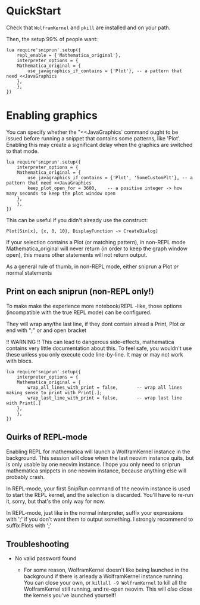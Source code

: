 
# QuickStart

Check that `WolframKernel` and `pkill` are installed and on your path.

Then, the setup 99% of people want:

```
lua require'sniprun'.setup({
    repl_enable = {'Mathematica_original'},
    interpreter_options = {
	Mathematica_original = {
	    use_javagraphics_if_contains = {'Plot'}, -- a pattern that need <<JavaGraphics
	},
    },
})
```


# Enabling graphics

You can specify whether the "<<JavaGraphics` command ought to be issued before running a snippet that contains some patterns, like 'Plot'. Enabling this may create a significant delay when the graphics are switched to that mode.


```
lua require'sniprun'.setup({
    interpreter_options = {
	Mathematica_original = {
	    use_javagraphics_if_contains = {'Plot', 'SomeCustomPlt'}, -- a pattern that need <<JavaGraphics
	    keep_plot_open_for = 3600,    -- a positive integer -> how many seconds to keep the plot window open
	},
    },
})
```

This can be useful if you didn't already use the construct:

`Plot[Sin[x], {x, 0, 10}, DisplayFunction -> CreateDialog]`


If your selection contains a Plot (or matching pattern), in non-REPL mode Mathematica_original will never return (in order to keep the graph window open), this means other statements will not return output.

As a general rule of thumb, in non-REPL mode, either sniprun a Plot _or_ normal statements




## Print on each sniprun (non-REPL only!)

To make make the experience more notebook/REPL -like, those options (incompatible with the true REPL mode) can be configured.

They will wrap any/the last line, if they dont contain alread a Print, Plot or end with ";" or and open bracket

!! WARNING !! This can lead to dangerous side-effects, mathematica contains very little documentation about this.
To feel safe, you wouldn't use these unless you only execute code line-by-line. It may or may not work with blocs.

```
lua require'sniprun'.setup({
    interpreter_options = {
	Mathematica_original = {
	    wrap_all_lines_with_print = false,       -- wrap all lines making sense to print with Print[.];
	    wrap_last_line_with_print = false,       -- wrap last line with Print[.]
	},
    },
})
```


## Quirks of REPL-mode
Enabling REPL for mathematica will launch a WolframKernel instance in the background. This session will close when the last neovim instance quits, but is only usable by one neovim instance.
I hope you only need to sniprun mathematica snippets in one neovim instance, because anything else will probably crash.

In REPL-mode, your first SnipRun command of the neovim instance is used to start the REPL kernel, and the selection is discarded. You'll have to re-run it, sorry, but that's the only way for now.

In REPL-mode, just like in the normal interpreter, suffix your expressions with ';' if you don't want them to output something. I strongly recommend to suffix Plots with ';'


## Troubleshooting

- No valid password found

  - For some reason, WolframKernel doesn't like being launched in the background if there is arleady a WolframKernel instance running. You can close your own, or `killall -9 WolframKernel` to kill all the WolframKernel still running, and re-open neovim. This will _also_ close the kernels you've launched yourself!



